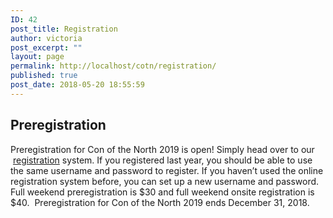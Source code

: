 ```yaml
---
ID: 42
post_title: Registration
author: victoria
post_excerpt: ""
layout: page
permalink: http://localhost/cotn/registration/
published: true
post_date: 2018-05-20 18:55:59
---
```

## Preregistration

<span style="font-weight: 400;">Preregistration for Con of the North 2019 is open! Simply head over to our  </span>[<span style="font-weight: 400;">registration</span>][1]<span style="font-weight: 400;"> system. If you registered last year, you should be able to use the same username and password to register. If you haven’t used the online registration system before, you can set up a new username and password. Full weekend preregistration is $30 and full weekend onsite registration is $40.  Preregistration for Con of the North 2019 ends December 31, 2018. </span> 
##

 [1]: https://registration.conofthenorth.org/